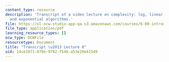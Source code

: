 ```yaml
---
content_type: resource
description: 'Transcript of a video lecture on complexity: log, linear, quadratic,
  and exponential algorithms.'
file: https://ol-ocw-studio-app-qa.s3.amazonaws.com/courses/6-00-introduction-to-computer-science-and-programming-fall-2008/14ce1971079e9782f54ba53e20e41549_6-00F08-L08.pdf
file_type: application/pdf
learning_resource_types: []
ocw_type: OCWFile
resourcetype: Document
title: "Transcript \u2013 Lecture 8"
uid: 14ce1971-079e-9782-f54b-a53e20e41549
---
```


